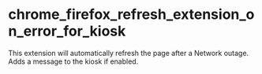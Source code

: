 # chrome_firefox_refresh_extension_on_error_for_kiosk
This extension will automatically refresh the page after a Network outage.
Adds a message to the kiosk if enabled.